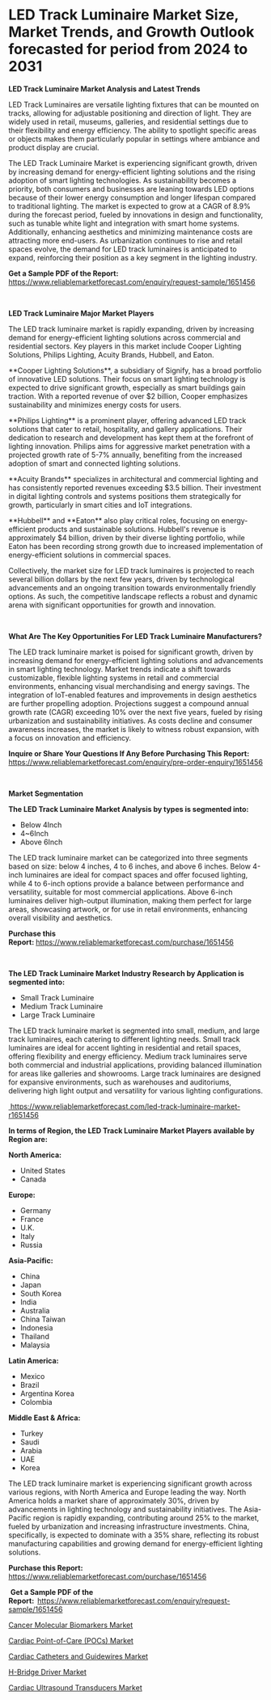 <p><h1>LED Track Luminaire Market Size, Market Trends, and Growth Outlook forecasted for period from 2024 to 2031</h1></p><p><strong>LED Track Luminaire Market Analysis and Latest Trends</strong></p>
<p><p>LED Track Luminaires are versatile lighting fixtures that can be mounted on tracks, allowing for adjustable positioning and direction of light. They are widely used in retail, museums, galleries, and residential settings due to their flexibility and energy efficiency. The ability to spotlight specific areas or objects makes them particularly popular in settings where ambiance and product display are crucial.</p><p>The LED Track Luminaire Market is experiencing significant growth, driven by increasing demand for energy-efficient lighting solutions and the rising adoption of smart lighting technologies. As sustainability becomes a priority, both consumers and businesses are leaning towards LED options because of their lower energy consumption and longer lifespan compared to traditional lighting. The market is expected to grow at a CAGR of 8.9% during the forecast period, fueled by innovations in design and functionality, such as tunable white light and integration with smart home systems. Additionally, enhancing aesthetics and minimizing maintenance costs are attracting more end-users. As urbanization continues to rise and retail spaces evolve, the demand for LED track luminaires is anticipated to expand, reinforcing their position as a key segment in the lighting industry.</p></p>
<p><strong>Get a Sample PDF of the Report:&nbsp;</strong> <a href="https://www.reliablemarketforecast.com/enquiry/request-sample/1651456?utm_campaign=1134&utm_medium=2&utm_source=Github&utm_content=ia&utm_term=08122024&utm_id=led-track-luminaire">https://www.reliablemarketforecast.com/enquiry/request-sample/1651456</a></p>
<p>&nbsp;</p>
<p><strong>LED Track Luminaire Major Market Players</strong></p>
<p><p>The LED track luminaire market is rapidly expanding, driven by increasing demand for energy-efficient lighting solutions across commercial and residential sectors. Key players in this market include Cooper Lighting Solutions, Philips Lighting, Acuity Brands, Hubbell, and Eaton.</p><p>**Cooper Lighting Solutions**, a subsidiary of Signify, has a broad portfolio of innovative LED solutions. Their focus on smart lighting technology is expected to drive significant growth, especially as smart buildings gain traction. With a reported revenue of over $2 billion, Cooper emphasizes sustainability and minimizes energy costs for users.</p><p>**Philips Lighting** is a prominent player, offering advanced LED track solutions that cater to retail, hospitality, and gallery applications. Their dedication to research and development has kept them at the forefront of lighting innovation. Philips aims for aggressive market penetration with a projected growth rate of 5-7% annually, benefiting from the increased adoption of smart and connected lighting solutions.</p><p>**Acuity Brands** specializes in architectural and commercial lighting and has consistently reported revenues exceeding $3.5 billion. Their investment in digital lighting controls and systems positions them strategically for growth, particularly in smart cities and IoT integrations.</p><p>**Hubbell** and **Eaton** also play critical roles, focusing on energy-efficient products and sustainable solutions. Hubbell's revenue is approximately $4 billion, driven by their diverse lighting portfolio, while Eaton has been recording strong growth due to increased implementation of energy-efficient solutions in commercial spaces.</p><p>Collectively, the market size for LED track luminaires is projected to reach several billion dollars by the next few years, driven by technological advancements and an ongoing transition towards environmentally friendly options. As such, the competitive landscape reflects a robust and dynamic arena with significant opportunities for growth and innovation.</p></p>
<p>&nbsp;</p>
<p><strong>What Are The Key Opportunities For LED Track Luminaire Manufacturers?</strong></p>
<p><p>The LED track luminaire market is poised for significant growth, driven by increasing demand for energy-efficient lighting solutions and advancements in smart lighting technology. Market trends indicate a shift towards customizable, flexible lighting systems in retail and commercial environments, enhancing visual merchandising and energy savings. The integration of IoT-enabled features and improvements in design aesthetics are further propelling adoption. Projections suggest a compound annual growth rate (CAGR) exceeding 10% over the next five years, fueled by rising urbanization and sustainability initiatives. As costs decline and consumer awareness increases, the market is likely to witness robust expansion, with a focus on innovation and efficiency.</p></p>
<p><strong>Inquire or Share Your Questions If Any Before Purchasing This Report:</strong> <a href="https://www.reliablemarketforecast.com/enquiry/pre-order-enquiry/1651456?utm_campaign=1134&utm_medium=2&utm_source=Github&utm_content=ia&utm_term=08122024&utm_id=led-track-luminaire">https://www.reliablemarketforecast.com/enquiry/pre-order-enquiry/1651456</a></p>
<p>&nbsp;</p>
<p><strong>Market Segmentation</strong></p>
<p><strong>The LED Track Luminaire Market Analysis by types is segmented into:</strong></p>
<p><ul><li>Below 4Inch</li><li>4~6Inch</li><li>Above 6Inch</li></ul></p>
<p><p>The LED track luminaire market can be categorized into three segments based on size: below 4 inches, 4 to 6 inches, and above 6 inches. Below 4-inch luminaires are ideal for compact spaces and offer focused lighting, while 4 to 6-inch options provide a balance between performance and versatility, suitable for most commercial applications. Above 6-inch luminaires deliver high-output illumination, making them perfect for large areas, showcasing artwork, or for use in retail environments, enhancing overall visibility and aesthetics.</p></p>
<p><strong>Purchase this Report:&nbsp;</strong><a href="https://www.reliablemarketforecast.com/purchase/1651456?utm_campaign=1134&utm_medium=2&utm_source=Github&utm_content=ia&utm_term=08122024&utm_id=led-track-luminaire">https://www.reliablemarketforecast.com/purchase/1651456</a></p>
<p>&nbsp;</p>
<p><strong>The LED Track Luminaire Market Industry Research by Application is segmented into:</strong></p>
<p><ul><li>Small Track Luminaire</li><li>Medium Track Luminaire</li><li>Large Track Luminaire</li></ul></p>
<p><p>The LED track luminaire market is segmented into small, medium, and large track luminaires, each catering to different lighting needs. Small track luminaires are ideal for accent lighting in residential and retail spaces, offering flexibility and energy efficiency. Medium track luminaires serve both commercial and industrial applications, providing balanced illumination for areas like galleries and showrooms. Large track luminaires are designed for expansive environments, such as warehouses and auditoriums, delivering high light output and versatility for various lighting configurations.</p></p>
<p><a href="https://www.reliablemarketforecast.com/led-track-luminaire-market-r1651456?utm_campaign=1134&utm_medium=2&utm_source=Github&utm_content=ia&utm_term=08122024&utm_id=led-track-luminaire">&nbsp;https://www.reliablemarketforecast.com/led-track-luminaire-market-r1651456</a></p>
<p><strong>In terms of Region, the LED Track Luminaire Market Players available by Region are:</strong></p>
<p>
    <p> <strong> North America: </strong>
        <ul>
            <li>United States</li>
            <li>Canada</li>
        </ul>
        </p> 
    <p> <strong> Europe: </strong>
        <ul>
            <li>Germany</li>
            <li>France</li>
            <li>U.K.</li>
            <li>Italy</li>
            <li>Russia</li>
        </ul>
        </p> 
    <p> <strong> Asia-Pacific: </strong>
        <ul>
            <li>China</li>
            <li>Japan</li>
            <li>South Korea</li>
            <li>India</li>
            <li>Australia</li>
            <li>China Taiwan</li>
            <li>Indonesia</li>
            <li>Thailand</li>
            <li>Malaysia</li>
        </ul>
        </p> 
    <p> <strong> Latin America: </strong>
        <ul>
            <li>Mexico</li>
            <li>Brazil</li>
            <li>Argentina Korea</li>
            <li>Colombia</li>
        </ul>
        </p> 
    <p> <strong> Middle East & Africa: </strong>
        <ul>
            <li>Turkey</li>
            <li>Saudi</li>
            <li>Arabia</li>
            <li>UAE</li>
            <li>Korea</li>
        </ul>
    </p>
    </p>
<p><p>The LED track luminaire market is experiencing significant growth across various regions, with North America and Europe leading the way. North America holds a market share of approximately 30%, driven by advancements in lighting technology and sustainability initiatives. The Asia-Pacific region is rapidly expanding, contributing around 25% to the market, fueled by urbanization and increasing infrastructure investments. China, specifically, is expected to dominate with a 35% share, reflecting its robust manufacturing capabilities and growing demand for energy-efficient lighting solutions.</p></p>
<p><strong>Purchase this Report: </strong><a href="https://www.reliablemarketforecast.com/purchase/1651456?utm_campaign=1134&utm_medium=2&utm_source=Github&utm_content=ia&utm_term=08122024&utm_id=led-track-luminaire">https://www.reliablemarketforecast.com/purchase/1651456</a></p>
<p>&nbsp;<strong>Get a Sample PDF of the Report:&nbsp;&nbsp;</strong><a href="https://www.reliablemarketforecast.com/enquiry/request-sample/1651456?utm_campaign=1134&utm_medium=2&utm_source=Github&utm_content=ia&utm_term=08122024&utm_id=led-track-luminaire">https://www.reliablemarketforecast.com/enquiry/request-sample/1651456</a></p>
<p><strong></strong></p>
<p><p><a href="https://www.linkedin.com/pulse/forecasting-growth-cancer-molecular-biomarkers-market-size-scope-mcxyf?utm_campaign=1134&utm_medium=2&utm_source=Github&utm_content=ia&utm_term=08122024&utm_id=led-track-luminaire">Cancer Molecular Biomarkers Market</a></p><p><a href="https://www.linkedin.com/pulse/growth-projections-cardiac-point-of-care-pocs-market-abxaf?utm_campaign=1134&utm_medium=2&utm_source=Github&utm_content=ia&utm_term=08122024&utm_id=led-track-luminaire">Cardiac Point-of-Care (POCs) Market</a></p><p><a href="https://www.linkedin.com/pulse/t-insight-dial-ziosf?utm_campaign=1134&utm_medium=2&utm_source=Github&utm_content=ia&utm_term=08122024&utm_id=led-track-luminaire">Cardiac Catheters and Guidewires Market</a></p><p><a href="https://github.com/BryceTownsendr/Market-Research-Report-List-7/blob/main/h-bridge-driver-market.md?utm_campaign=1134&utm_medium=2&utm_source=Github&utm_content=ia&utm_term=08122024&utm_id=led-track-luminaire">H-Bridge Driver Market</a></p><p><a href="https://www.linkedin.com/pulse/cardiac-ultrasound-transducers-industry-forecast-future-2fvsf?utm_campaign=1134&utm_medium=2&utm_source=Github&utm_content=ia&utm_term=08122024&utm_id=led-track-luminaire">Cardiac Ultrasound Transducers Market</a></p></p>